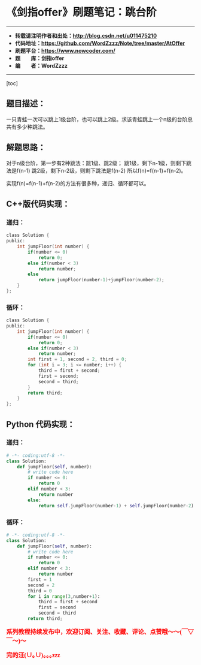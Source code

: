 # 《剑指offer》刷题笔记：跳台阶

----------

- **转载请注明作者和出处：http://blog.csdn.net/u011475210**
- **代码地址：https://github.com/WordZzzz/Note/tree/master/AtOffer**
- **刷题平台：https://www.nowcoder.com/**
- **题&emsp;&emsp;库：剑指offer**
- **编&emsp;&emsp;者：WordZzzz**

----------

[toc]

## 题目描述：

一只青蛙一次可以跳上1级台阶，也可以跳上2级。求该青蛙跳上一个n级的台阶总共有多少种跳法。

## 解题思路：

对于n级台阶，第一步有2种跳法：跳1级、跳2级；
跳1级，剩下n-1级，则剩下跳法是f(n-1)
跳2级，剩下n-2级，则剩下跳法是f(n-2)
所以f(n)=f(n-1)+f(n-2)。

实现f(n)=f(n-1)+f(n-2)的方法有很多种，递归、循环都可以。

## C++版代码实现：

### 递归：

```c
class Solution {
public:
    int jumpFloor(int number) {
        if(number <= 0)
            return 0;
        else if(number < 3)
            return number;
        else
            return jumpFloor(number-1)+jumpFloor(number-2);
    }
};
```

### 循环：

```c
class Solution {
public:
    int jumpFloor(int number) {
        if(number <= 0)
            return 0;
        else if(number < 3)
            return number;
        int first = 1, second = 2, third = 0;
        for (int i = 3; i <= number; i++) {
            third = first + second;
            first = second;
            second = third;
        }
        return third;
    }
};
```

## Python 代码实现：

### 递归：

```python
# -*- coding:utf-8 -*-
class Solution:
    def jumpFloor(self, number):
        # write code here
        if number <= 0:
            return 0
        elif number < 3:
            return number
        else:
            return self.jumpFloor(number-1) + self.jumpFloor(number-2)
```

### 循环：

```python
# -*- coding:utf-8 -*-
class Solution:
    def jumpFloor(self, number):
        # write code here
        if number <= 0:
            return 0
        elif number < 3:
            return number
        first = 1
        second = 2
        third = 0
        for i in range(3,number+1):
            third = first + second
            first = second
            second = third
        return third;
```

**<font color="red" size=3 face="仿宋">系列教程持续发布中，欢迎订阅、关注、收藏、评论、点赞哦～～(￣▽￣～)～</font>**

**<font color="red" size=3 face="仿宋">完的汪(∪｡∪)｡｡｡zzz</font>**